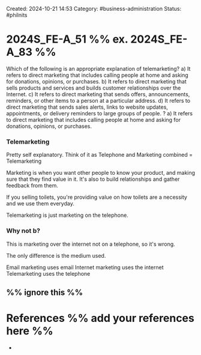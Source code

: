 Created: 2024-10-21 14:53
Category: #business-administration 
Status: #philnits



# 2024S_FE-A_51 %% ex. 2024S_FE-A_83 %%

Which of the following is an appropriate explanation of telemarketing?
a) It refers to direct marketing that includes calling people at home and asking for
donations, opinions, or purchases.
b) It refers to direct marketing that sells products and services and builds customer
relationships over the Internet.
c) It refers to direct marketing that sends offers, announcements, reminders, or other items
to a person at a particular address.
d) It refers to direct marketing that sends sales alerts, links to website updates,
appointments, or delivery reminders to large groups of people.
? 
a) It refers to direct marketing that includes calling people at home and asking for
donations, opinions, or purchases.
### Telemarketing
Pretty self explanatory. Think of it as Telephone and Marketing combined = Telemarketing

Marketing is when you want other people to know your product, and making sure that they find value in it. It's also to build relationships and gather feedback from them.

If you selling toilets, you're providing value on how toilets are a necessity and we use them everyday.

Telemarketing is just marketing on the telephone.

### Why not b?
This is marketing over the internet not on a telephone, so it's wrong.

The only difference is the medium used.

Email marketing uses email
Internet marketing uses the internet
Telemarketing uses the telephone





%% ignore this %%
---









# References %% add your references here %%
- 